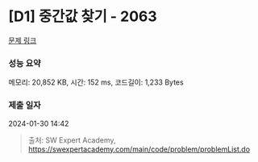 # [D1] 중간값 찾기 - 2063 

[문제 링크](https://swexpertacademy.com/main/code/problem/problemDetail.do?contestProbId=AV5QPsXKA2UDFAUq) 

### 성능 요약

메모리: 20,852 KB, 시간: 152 ms, 코드길이: 1,233 Bytes

### 제출 일자

2024-01-30 14:42



> 출처: SW Expert Academy, https://swexpertacademy.com/main/code/problem/problemList.do
